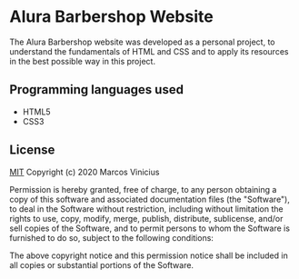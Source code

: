 # Alura Barbershop Website

The Alura Barbershop website was developed as a personal project, to understand the fundamentals of HTML and CSS and to apply its resources in the best possible way in this project.

## Programming languages used
- HTML5
- CSS3

## License
[MIT](https://choosealicense.com/licenses/mit/)
Copyright (c) 2020 Marcos Vinicius

Permission is hereby granted, free of charge, to any person obtaining a copy
of this software and associated documentation files (the "Software"), to deal
in the Software without restriction, including without limitation the rights
to use, copy, modify, merge, publish, distribute, sublicense, and/or sell
copies of the Software, and to permit persons to whom the Software is
furnished to do so, subject to the following conditions:

The above copyright notice and this permission notice shall be included in all
copies or substantial portions of the Software.
